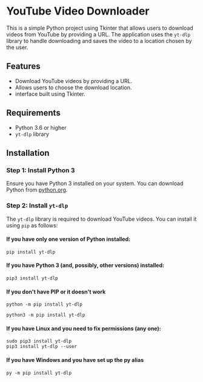 # YouTube Video Downloader

This is a simple Python project using Tkinter that allows users to download videos from YouTube by providing a URL. The application uses the `yt-dlp` library to handle downloading and saves the video to a location chosen by the user.

## Features

- Download YouTube videos by providing a URL.
- Allows users to choose the download location.
- interface built using Tkinter.

## Requirements

- Python 3.6 or higher
- `yt-dlp` library

## Installation

### Step 1: Install Python 3

Ensure you have Python 3 installed on your system. You can download Python from [python.org](https://www.python.org/downloads/).

### Step 2: Install `yt-dlp`

The `yt-dlp` library is required to download YouTube videos. You can install it using `pip` as follows:

#### If you have only one version of Python installed:
    pip install yt-dlp

####  If you have Python 3 (and, possibly, other versions) installed:
    pip3 install yt-dlp

#### If you don't have PIP or it doesn't work
    python -m pip install yt-dlp
                
    python3 -m pip install yt-dlp

#### If you have Linux and you need to fix permissions (any one):
    sudo pip3 install yt-dlp
    pip3 install yt-dlp --user


####  If you have Windows and you have set up the py alias
    py -m pip install yt-dlp



